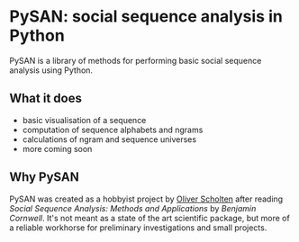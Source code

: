 # PySAN: social sequence analysis in Python

PySAN is a library of methods for performing basic social sequence analysis using Python.

## What it does
- basic visualisation of a sequence
- computation of sequence alphabets and ngrams
- calculations of ngram and sequence universes
- more coming soon

## Why PySAN
PySAN was created as a hobbyist project by [Oliver Scholten](https://twitter.com/ojscholten) after reading *Social Sequence Analysis: Methods and Applications* by *Benjamin Cornwell*. It's not meant as a state of the art scientific package, but more of a reliable workhorse for preliminary investigations and small projects.

